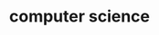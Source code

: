 ---
title: "computer science"
description: "This is an computer science category"
slug: "computer science slug"
image: "orange.jpg"
style:
    background: "#2a9d8f"
    color: "#fff"
---